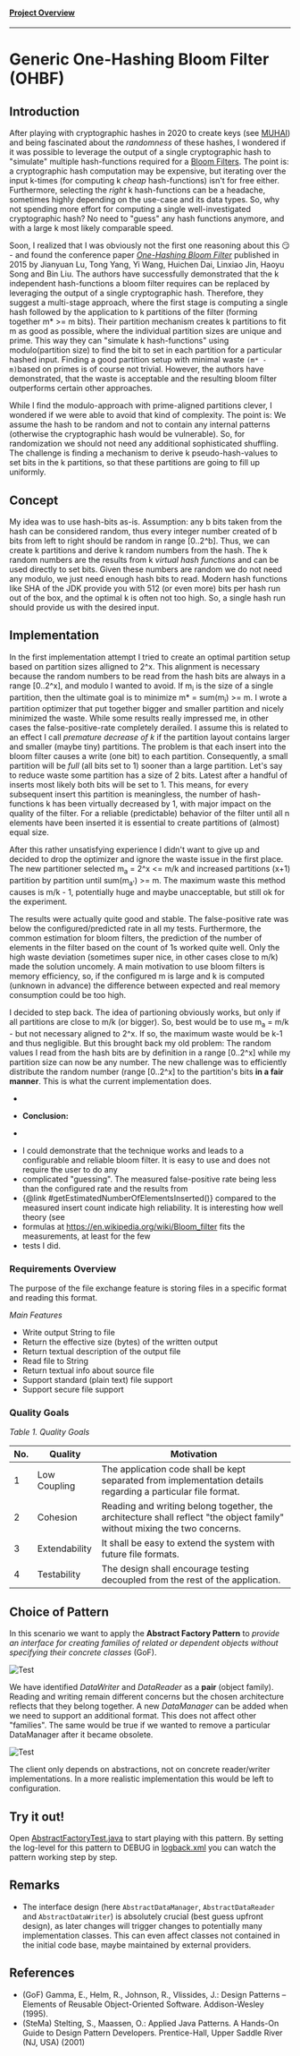 #### [Project Overview](../../../../../../../README.md)
----

# Generic One-Hashing Bloom Filter (OHBF)

## Introduction

After playing with cryptographic hashes in 2020 to create keys (see [MUHAI](../../../../../../test/java/de/calamanari/pk/muhai/README.md)) and being fascinated about the _randomness_ of these hashes, I wondered if it was possible to leverage the output of a single cryptographic hash to "simulate" multiple hash-functions required for a [Bloom Filters](https://en.wikipedia.org/wiki/Bloom_filter). The point is: a cryptographic hash computation may be expensive, but iterating over the input k-times (for computing k _cheap_ hash-functions) isn't for free either. Furthermore, selecting the _right_ k hash-functions can be a headache, sometimes highly depending on the use-case and its data types. So, why not spending more effort for computing a single well-investigated cryptographic hash? No need to "guess" any hash functions anymore, and with a large k most likely comparable speed.

Soon, I realized that I was obviously not the first one reasoning about this :smirk: - and found the conference paper _[One-Hashing Bloom Filter](https://www.researchgate.net/publication/284283336_One-Hashing_Bloom_Filter)_ published in 2015 by Jianyuan Lu, Tong Yang, Yi Wang, Huichen Dai, Linxiao Jin, Haoyu Song and Bin Liu.
The authors have successfully demonstrated that the k independent hash-functions a bloom filter requires can be replaced by leveraging the output of a single cryptographic hash.
Therefore, they suggest a multi-stage approach, where the first stage is computing a single hash followed by the application to k partitions of the filter (forming together m* >= m bits).
Their partition mechanism creates k partitions to fit m as good as possible, where the individual partition sizes are unique and prime. This way they can "simulate k hash-functions" using modulo(partition size) to find the bit to set in each partition for a particular hashed input. Finding a good partition setup with minimal waste `(m* - m)`based on primes is of course not trivial. However, the authors have demonstrated, that the waste is acceptable and the resulting bloom filter outperforms certain other approaches.

While I find the modulo-approach with prime-aligned partitions clever, I wondered if we were able to avoid that kind of complexity. The point is: We assume the hash to be random and not to contain any internal patterns (otherwise the cryptographic hash would be vulnerable). So, for randomization we should not need any additional sophisticated shuffling. The challenge is finding a mechanism to derive k pseudo-hash-values to set bits in the k partitions, so that these partitions are going to fill up uniformly.

## Concept

My idea was to use hash-bits as-is. Assumption: any b bits taken from the hash can be considered random, thus every integer number created of b bits from left to right should be random in range [0..2^b]. Thus, we can create k partitions and derive k random numbers from the hash. The k random numbers are the results from k _virtual hash functions_ and can be used directly to set bits. Given these numbers are random we do not need any modulo, we just need enough hash bits to read. Modern hash functions like SHA of the JDK provide you with 512 (or even more) bits per hash run out of the box, and the optimal k is often not too high. So, a single hash run should provide us with the desired input.

## Implementation

In the first implementation attempt I tried to create an optimal partition setup based on partition sizes alligned to 2^x. This alignment is necessary because the random numbers to be read from the hash bits are always in a range [0..2^x], and modulo I wanted to avoid. If m<sub>i</sub> is the size of a single partition, then the ultimate goal is to minimize m* = sum(m<sub>i</sub>) >= m. I wrote a partition optimizer that put together bigger and smaller partition and nicely minimized the waste. While some results really impressed me, in other cases the false-positive-rate completely derailed. I assume this is related to an effect I call _premature decrease of k_ if the partition layout contains larger and smaller (maybe tiny) partitions. The problem is that each insert into the bloom filter causes a write (one bit) to each partition. Consequently, a small partition will be _full_ (all bits set to 1) sooner than a large partition. Let's say to reduce waste some partition has a size of 2 bits. Latest after a handful of inserts most likely both bits will be set to 1. This means, for every subsequent insert this partition is meaningless, the number of hash-functions k has been virtually decreased by 1, with major impact on the quality of the filter. For a reliable (predictable) behavior of the filter until all n elements have been inserted it is essential to create partitions of (almost) equal size. 

After this rather unsatisfying experience I didn't want to give up and decided to drop the optimizer and ignore the waste issue in the first place. The new partitioner selected m<sub>a</sub> = 2^x <= m/k and increased partitions (x+1) partition by partition until sum(m<sub>a'</sub>) >= m. The maximum waste this method causes is m/k - 1, potentially huge and maybe unacceptable, but still ok for the experiment.

The results were actually quite good and stable. The false-positive rate was below the configured/predicted rate in all my tests. Furthermore, the common estimation for bloom filters, the prediction of the number of elements in the filter based on the count of 1s worked quite well. Only the high waste deviation (sometimes super nice, in other cases close to m/k) made the solution uncomely. A main motivation to use bloom filters is memory efficiency, so, if the configured m is large and k is computed (unknown in advance) the difference between expected and real memory consumption could be too high.

I decided to step back. The idea of partioning obviously works, but only if all partitions are close to m/k (or bigger). So, best would be to use m<sub>a</sub> = m/k - but not necessary aligned to 2^x. If so, the maximum waste would be k-1 and thus negligible. But this brought back my old problem: The random values I read from the hash bits are by definition in a range [0..2^x] while my partition size can now be any number. The new challenge was to efficiently distribute the random number (range [0..2^x] to the partition's bits **in a fair manner**. This is what the current implementation does.

 * <p>
 * <b>Conclusion:</b>
 * <p>
 * I could demonstrate that the technique works and leads to a configurable and reliable bloom filter. It is easy to use and does not require the user to do any
 * complicated "guessing". The measured false-positive rate being less than the configured rate and the results from
 * {@link #getEstimatedNumberOfElementsInserted()} compared to the measured insert count indicate high reliability. It is interesting how well theory (see
 * formulas at <a href="https://en.wikipedia.org/wiki/Bloom_filter">https://en.wikipedia.org/wiki/Bloom_filter</a> fits the measurements, at least for the few
 * tests I did.

### Requirements Overview

The purpose of the file exchange feature is storing files in a specific format and reading this format. 

_Main Features_

* Write output String to file
* Return the effective size (bytes) of the written output
* Return textual description of the output file
* Read file to String
* Return textual info about source file
* Support standard (plain text) file support
* Support secure file support

### Quality Goals

_Table 1. Quality Goals_

No.|Quality|Motivation
---|-------|----------
1|Low Coupling|The application code shall be kept separated from implementation details regarding a particular file format.
2|Cohesion|Reading and writing belong together, the architecture shall reflect "the object family" without mixing the two concerns.
3|Extendability|It shall be easy to extend the system with future file formats.
4|Testability|The design shall encourage testing decoupled from the rest of the application.

## Choice of Pattern
In this scenario we want to apply the **Abstract Factory Pattern** to _provide an interface for creating families of related or dependent objects without specifying their concrete classes_ (GoF). 

![Test](../../../../../../../doc/patterns/images/abstract_factory_cn.png)

We have identified _DataWriter_ and _DataReader_ as a **pair** (object family). Reading and writing remain different concerns but the chosen architecture reflects that they belong together. A new _DataManager_ can be added when we need to support an additional format. This does not affect other "families". The same would be true if we wanted to remove a particular DataManager after it became obsolete.

![Test](../../../../../../../doc/patterns/images/abstract_factory_cx.png)

The client only depends on abstractions, not on concrete reader/writer implementations. In a more realistic implementation this would be left to configuration.

## Try it out!

Open [AbstractFactoryTest.java](AbstractFactoryTest.java) to start playing with this pattern. By setting the log-level for this pattern to DEBUG in [logback.xml](../../../../../../../src/main/resources/logback.xml) you can watch the pattern working step by step.

## Remarks
* The interface design (here `AbstractDataManager`, `AbstractDataReader` and `AbstractDataWriter`) is absolutely crucial (best guess upfront design), as later changes will trigger changes to potentially many implementation classes. This can even affect classes not contained in the initial code base, maybe maintained by external providers.

## References

* (GoF) Gamma, E., Helm, R., Johnson, R., Vlissides, J.: Design Patterns – Elements of Reusable Object-Oriented Software. Addison-Wesley (1995).
* (SteMa) Stelting, S., Maassen, O.: Applied Java Patterns. A Hands-On Guide to Design Pattern Developers. Prentice-Hall, Upper Saddle River (NJ, USA) (2001)

